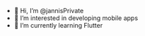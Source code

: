 - 👋 Hi, I’m @jannisPrivate
- 👀 I’m interested in developing mobile apps
- 🌱 I’m currently learning Flutter
<!---
- 💞️ I’m looking to collaborate on ...
- 📫 How to reach me ...
-->

<!---
jannisPrivate/jannisPrivate is a ✨ special ✨ repository because its `README.md` (this file) appears on your GitHub profile.
You can click the Preview link to take a look at your changes.
--->
